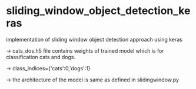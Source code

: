 # sliding_window_object_detection_keras
implementation of sliding window object detection approach using keras


-> cats_dos.h5 file contains weights of trained model which is for classification cats and dogs.

-> class_indices={'cats':0,'dogs':1}

-> the architecture of the model is same as defined in slidingwindow.py
